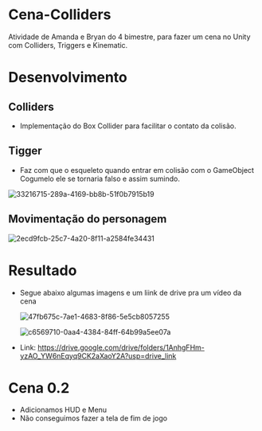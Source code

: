 # Cena-Colliders
Atividade de Amanda e Bryan do 4 bimestre, para fazer um cena no Unity com Colliders, Triggers e Kinematic.

# Desenvolvimento

## Colliders
- Implementação do Box Collider para facilitar o contato da colisão.

## Tigger
- Faz com que o esqueleto quando entrar em colisão com o GameObject Cogumelo ele se tornaria falso e assim sumindo.

![33216715-289a-4169-bb8b-51f0b7915b19](https://github.com/BryanHGRoc/Cena-Colliders/assets/127855127/6311ceba-545e-437c-b85a-5f5a1ec49e6c)

## Movimentação do personagem

![2ecd9fcb-25c7-4a20-8f11-a2584fe34431](https://github.com/BryanHGRoc/Cena-Colliders/assets/127855127/3a0b81b6-27e7-4474-a231-e9bbd491a3d3)

# Resultado
- Segue abaixo algumas imagens e um liink de drive pra um vídeo da cena
  
  ![47fb675c-7ae1-4683-8f86-5e5cb8057255](https://github.com/BryanHGRoc/Cena-Colliders/assets/127855127/d8e7d306-8e76-4fd0-a492-b8c5b934f9f0)

  ![c6569710-0aa4-4384-84ff-64b99a5ee07a](https://github.com/BryanHGRoc/Cena-Colliders/assets/127855127/793921f7-e528-4467-963e-7fb91d8a56ec)

- Link: https://drive.google.com/drive/folders/1AnhgFHm-yzAO_YW6nEqyq9CK2aXaoY2A?usp=drive_link

# Cena 0.2
- Adicionamos HUD e Menu
- Não conseguimos fazer a tela de fim de jogo



